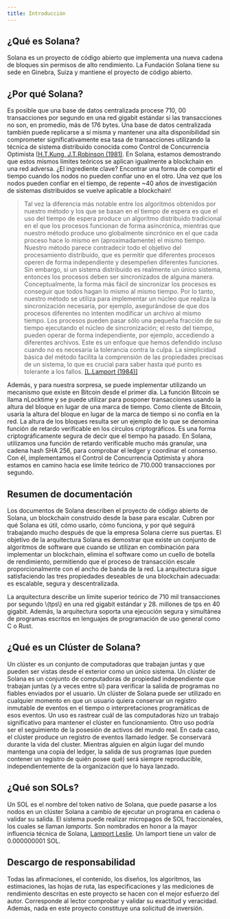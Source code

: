 ```yaml
---
title: Introducción
---
```


## ¿Qué es Solana?

Solana es un proyecto de código abierto que implementa una nueva cadena de bloques sin permisos de alto rendimiento. La Fundación Solana tiene su sede en Ginebra, Suiza y mantiene el proyecto de código abierto.

## ¿Por qué Solana?

Es posible que una base de datos centralizada procese 710, 00 transacciones por segundo en una red gigabit estándar si las transacciones no son, en promedio, más de 176 bytes. Una base de datos centralizada también puede replicarse a sí misma y mantener una alta disponibilidad sin comprometer significativamente esa tasa de transacciones utilizando la técnica de sistema distribuido conocida como Control de Concurrencia Optimista [[H.T.Kung, J.T.Robinson (1981)](http://citeseerx.ist.psu.edu/viewdoc/summary?doi=10.1.1.65.4735). En Solana, estamos demostrando que estos mismos límites teóricos se aplican igualmente a blockchain en una red adversa. ¿El ingrediente clave? Encontrar una forma de compartir el tiempo cuando los nodos no pueden confiar uno en el otro. Una vez que los nodos pueden confiar en el tiempo, de repente ~40 años de investigación de sistemas distribuidos se vuelve aplicable a blockchain!

> Tal vez la diferencia más notable entre los algoritmos obtenidos por nuestro método y los que se basan en el tiempo de espera es que el uso del tiempo de espera produce un algoritmo distribuido tradicional en el que los procesos funcionan de forma asincrónica, mientras que nuestro método produce uno globalmente sincrónico en el que cada proceso hace lo mismo en (aproximadamente) el mismo tiempo. Nuestro método parece contradecir todo el objetivo del procesamiento distribuido, que es permitir que diferentes procesos operen de forma independiente y desempeñen diferentes funciones. Sin embargo, si un sistema distribuido es realmente un único sistema, entonces los procesos deben ser sincronizados de alguna manera. Conceptualmente, la forma más fácil de sincronizar los procesos es conseguir que todos hagan lo mismo al mismo tiempo. Por lo tanto, nuestro método se utiliza para implementar un núcleo que realiza la sincronización necesaria, por ejemplo, asegurándose de que dos procesos diferentes no intenten modificar un archivo al mismo tiempo. Los procesos pueden pasar sólo una pequeña fracción de su tiempo ejecutando el núcleo de sincronización; el resto del tiempo, pueden operar de forma independiente, por ejemplo, accediendo a diferentes archivos. Este es un enfoque que hemos defendido incluso cuando no es necesaria la tolerancia contra la culpa. La simplicidad básica del método facilita la comprensión de las propiedades precisas de un sistema, lo que es crucial para saber hasta qué punto es tolerante a los fallos. [\[L.Lamport (1984)\]](http://citeseerx.ist.psu.edu/viewdoc/summary?doi=10.1.1.71.1078)

Además, y para nuestra sorpresa, se puede implementar utilizando un mecanismo que existe en Bitcoin desde el primer día. La función Bitcoin se llama nLocktime y se puede utilizar para posponer transacciones usando la altura del bloque en lugar de una marca de tiempo. Como cliente de Bitcoin, usaría la altura del bloque en lugar de la marca de tiempo si no confía en la red. La altura de los bloques resulta ser un ejemplo de lo que se denomina función de retardo verificable en los círculos criptográficos. Es una forma criptográficamente segura de decir que el tiempo ha pasado. En Solana, utilizamos una función de retardo verificable mucho más granular, una cadena hash SHA 256, para comprobar el ledger y coordinar el consenso. Con él, implementamos el Control de Concurrencia Optimista y ahora estamos en camino hacia ese límite teórico de 710.000 transacciones por segundo.

## Resumen de documentación

Los documentos de Solana describen el proyecto de código abierto de Solana, un blockchain construido desde la base para escalar. Cubren por qué Solana es útil, cómo usarlo, cómo funciona, y por qué seguirá trabajando mucho después de que la empresa Solana cierre sus puertas. El objetivo de la arquitectura Solana es demostrar que existe un conjunto de algoritmos de software que cuando se utilizan en combinación para implementar un blockchain, elimina el software como un cuello de botella de rendimiento, permitiendo que el proceso de transacción escale proporcionalmente con el ancho de banda de la red. La arquitectura sigue satisfaciendo las tres propiedades deseables de una blockchain adecuada: es escalable, segura y descentralizada.

La arquitectura describe un límite superior teórico de 710 mil transacciones por segundo \\(tps\\) en una red gigabit estándar y 28. millones de tps en 40 gigabit. Además, la arquitectura soporta una ejecución segura y simultánea de programas escritos en lenguajes de programación de uso general como C o Rust.

## ¿Qué es un Clúster de Solana?

Un clúster es un conjunto de computadoras que trabajan juntas y que pueden ser vistas desde el exterior como un único sistema. Un clúster de Solana es un conjunto de computadoras de propiedad independiente que trabajan juntas (y a veces entre sí) para verificar la salida de programas no fiables enviados por el usuario. Un clúster de Solana puede ser utilizado en cualquier momento en que un usuario quiera conservar un registro inmutable de eventos en el tiempo o interpretaciones programáticas de esos eventos. Un uso es rastrear cuál de las computadoras hizo un trabajo significativo para mantener el clúster en funcionamiento. Otro uso podría ser el seguimiento de la posesión de activos del mundo real. En cada caso, el clúster produce un registro de eventos llamado ledger. Se conservará durante la vida del cluster. Mientras alguien en algún lugar del mundo mantenga una copia del ledger, la salida de sus programas (que pueden contener un registro de quién posee qué) será siempre reproducible, independientemente de la organización que lo haya lanzado.

## ¿Qué son SOLs?

Un SOL es el nombre del token nativo de Solana, que puede pasarse a los nodos en un clúster Solana a cambio de ejecutar un programa en cadena o validar su salida. El sistema puede realizar micropagos de SOL fraccionales, los cuales se llaman _lamports_. Son nombrados en honor a la mayor influencia técnica de Solana, [Lamport Leslie](https://en.wikipedia.org/wiki/Leslie_Lamport). Un lamport tiene un valor de 0.000000001 SOL.

## Descargo de responsabilidad

Todas las afirmaciones, el contenido, los diseños, los algoritmos, las estimaciones, las hojas de ruta, las especificaciones y las mediciones de rendimiento descritas en este proyecto se hacen con el mejor esfuerzo del autor. Corresponde al lector comprobar y validar su exactitud y veracidad. Además, nada en este proyecto constituye una solicitud de inversión.
